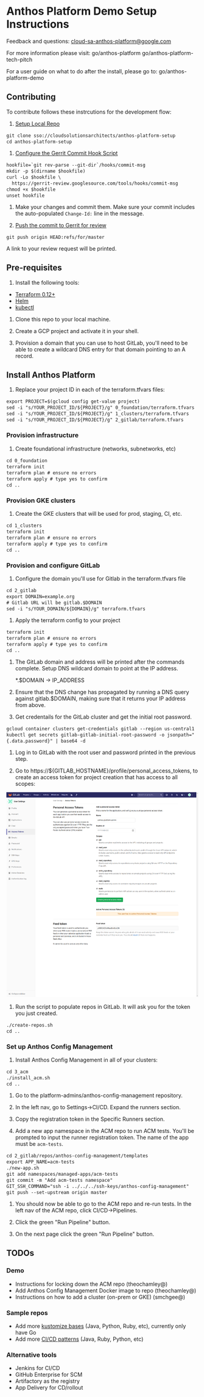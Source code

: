 # Anthos Platform Demo Setup Instructions

Feedback and questions: cloud-sa-anthos-platform@google.com

For more information please visit:
go/anthos-platform
go/anthos-platform-tech-pitch

For a user guide on what to do after the install, please go to:
go/anthos-platform-demo

## Contributing

To contribute follows these instrcutions for the development flow:

1. [Setup Local Repo](https://docs.google.com/document/d/1DMIAlcSmh6LaqkGLNxDunP6O_zpwPSchA0ywcSWdlXQ/edit#heading=h.w7ieayamciyz)

  ```shell
  git clone sso://cloudsolutionsarchitects/anthos-platform-setup
  cd anthos-platform-setup
  ```

1. [Configure the Gerrit Commit Hook Script](https://docs.google.com/document/d/1DMIAlcSmh6LaqkGLNxDunP6O_zpwPSchA0ywcSWdlXQ/edit#heading=h.csxq7bbwjeox)

  ```shell
  hookfile=`git rev-parse --git-dir`/hooks/commit-msg
  mkdir -p $(dirname $hookfile) 
  curl -Lo $hookfile \
    https://gerrit-review.googlesource.com/tools/hooks/commit-msg
  chmod +x $hookfile
  unset hookfile
  ```

1. Make your changes and commit them. Make sure your commit includes the auto-populated `Change-Id:` line in the message.

1. [Push the commit to Gerrit for review](https://docs.google.com/document/d/1DMIAlcSmh6LaqkGLNxDunP6O_zpwPSchA0ywcSWdlXQ/edit#heading=h.e4h88uajgibc)

  ```shell
  git push origin HEAD:refs/for/master
  ```

  A link to your review request will be printed.

## Pre-requisites

1. Install the following tools:

- [Terraform 0.12+](https://learn.hashicorp.com/terraform/getting-started/install.html)
- [Helm](https://helm.sh/docs/using_helm/#installing-helm)
- [kubectl](https://kubernetes.io/docs/tasks/tools/install-kubectl/)

1. Clone this repo to your local machine.

1. Create a GCP project and activate it in your shell.

1. Provision a domain that you can use to host GitLab, you'll need to be able to create a wildcard DNS entry for that domain pointing to an A record.

## Install Anthos Platform

1. Replace your project ID in each of the terraform.tfvars files:

  ```shell
  export PROJECT=$(gcloud config get-value project)
  sed -i "s/YOUR_PROJECT_ID/${PROJECT}/g" 0_foundation/terraform.tfvars
  sed -i "s/YOUR_PROJECT_ID/${PROJECT}/g" 1_clusters/terraform.tfvars
  sed -i "s/YOUR_PROJECT_ID/${PROJECT}/g" 2_gitlab/terraform.tfvars
  ```

### Provision infrastructure

1. Create foundational infrastructure (networks, subnetworks, etc)

  ```shell
  cd 0_foundation
  terraform init
  terraform plan # ensure no errors
  terraform apply # type yes to confirm
  cd ..
  ```

### Provision GKE clusters

1. Create the GKE clusters that will be used for prod, staging, CI, etc.

  ```shell
  cd 1_clusters
  terraform init
  terraform plan # ensure no errors
  terraform apply # type yes to confirm
  cd ..
  ```

### Provision and configure GitLab

1. Configure the domain you'll use for Gitlab in the terraform.tfvars file

  ```shell
  cd 2_gitlab
  export DOMAIN=example.org
  # Gitlab URL will be gitlab.$DOMAIN
  sed -i "s/YOUR_DOMAIN/${DOMAIN}/g" terraform.tfvars
  ```

1. Apply the terraform config to your project

  ```shell
  terraform init
  terraform plan # ensure no errors
  terraform apply # type yes to confirm
  cd ..
  ```

1. The GitLab domain and address will be printed after the commands complete. Setup DNS wildcard domain to point at the IP address.

    *.$DOMAIN -> IP_ADDRESS

1. Ensure that the DNS change has propagated by running a DNS query against gitlab.$DOMAIN, making sure that it returns your IP address from above.

1. Get credentails for the GitLab cluster and get the initial root password.

  ```shell
  gcloud container clusters get-credentials gitlab --region us-central1
  kubectl get secrets gitlab-gitlab-initial-root-password -o jsonpath="{.data.password}" | base64 -d
  ```

1. Log in to GitLab with the root user and password printed in the previous step.

1. Go to https://${GITLAB_HOSTNAME}/profile/personal_access_tokens, to create an access token for project creation that has access to all scopes:

![](2_gitlab/images/access-token.png)

1. Run the script to populate repos in GitLab. It will ask you for the token you just created.

  ```shell
  ./create-repos.sh
  cd ..
  ```

### Set up Anthos Config Management

1. Install Anthos Config Management in all of your clusters:

  ```shell
  cd 3_acm
  ./install_acm.sh
  cd ..
  ```

1. Go to the platform-admins/anthos-config-management repository.

1. In the left nav, go to Settings->CI/CD. Expand the runners section.

1. Copy the registration token in the Specific Runners section.

1. Add a new app namespace in the ACM repo to run ACM tests. You'll be prompted to input the runner registration token. The name of the app must be `acm-tests`.

  ```shell
  cd 2_gitlab/repos/anthos-config-management/templates
  export APP_NAME=acm-tests
  ./new-app.sh
  git add namespaces/managed-apps/acm-tests
  git commit -m "Add acm-tests namespace"
  GIT_SSH_COMMAND="ssh -i ../../../ssh-keys/anthos-config-management"    git push --set-upstream origin master
  ```

1. You should now be able to go to the ACM repo and re-run tests. In the left nav of the ACM repo, click CI/CD->Pipelines.

1. Click the green "Run Pipeline" button.

1. On the next page click the green "Run Pipeline" button.

## TODOs

### Demo

- Instructions for locking down the ACM repo (theochamley@)
- Add Anthos Config Management Docker image to repo (theochamley@)
- Instructions on how to add a cluster (on-prem or GKE) (smchgee@)

### Sample repos

- Add more [kustomize bases](2_gitlab/repos/shared-kustomize-bases) (Java, Python, Ruby, etc), currently only have Go
- Add more [CI/CD patterns](2_gitlab/repos/shared-ci-cd) (Java, Ruby, Python, etc)

### Alternative tools

- Jenkins for CI/CD
- GitHub Enterprise for SCM
- Artifactory as the registry
- App Delivery for CD/rollout
